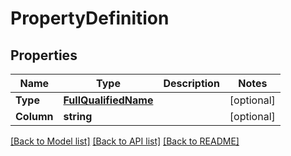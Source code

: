 # PropertyDefinition

## Properties

Name | Type | Description | Notes
------------ | ------------- | ------------- | -------------
**Type** | [**FullQualifiedName**](FullQualifiedName.md) |  | [optional] 
**Column** | **string** |  | [optional] 

[[Back to Model list]](../README.md#documentation-for-models) [[Back to API list]](../README.md#documentation-for-api-endpoints) [[Back to README]](../README.md)


